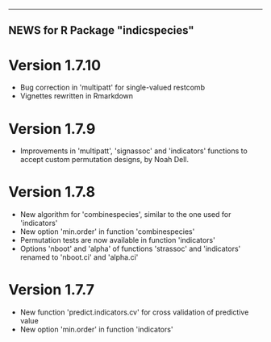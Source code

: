 -------------------------------
 NEWS for R Package "indicspecies"
-------------------------------

# Version 1.7.10
- Bug correction in 'multipatt' for single-valued restcomb
- Vignettes rewritten in Rmarkdown

# Version 1.7.9
- Improvements in 'multipatt', 'signassoc' and 'indicators' functions to accept custom permutation designs, by Noah Dell.

# Version 1.7.8
- New algorithm for 'combinespecies', similar to the one used for 'indicators'
- New option 'min.order' in function 'combinespecies'
- Permutation tests are now available in function 'indicators'
- Options 'nboot' and 'alpha' of functions 'strassoc' and 'indicators' renamed to 'nboot.ci' and 'alpha.ci'

# Version 1.7.7
- New function 'predict.indicators.cv' for cross validation of predictive value
- New option 'min.order' in function 'indicators'
